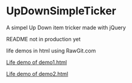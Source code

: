 UpDownSimpleTicker
==================

A simpel Up Down item tricker made with jQuery


README not in production yet

life demos in html using RawGit.com

<a target="_blank" href="https://rawgit.com/woutervandenbrink/UpDownSimpleTicker/master/demo1.html" title="life demo of demo1.html">Life demo of demo1.html<a>

<a target="_blank" href="https://rawgit.com/woutervandenbrink/UpDownSimpleTicker/master/demo2.html" title="life demo of demo2.html">Life demo of demo2.html<a>
